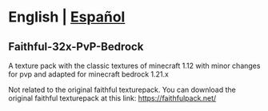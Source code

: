 # English | [Español](README-ES.md)

## Faithful-32x-PvP-Bedrock

A texture pack with the classic textures of minecraft 1.12 with minor changes for pvp and adapted for minecraft bedrock 1.21.x

Not related to the original faithful texturepack.
You can download the original faithful texturepack at this link: https://faithfulpack.net/
